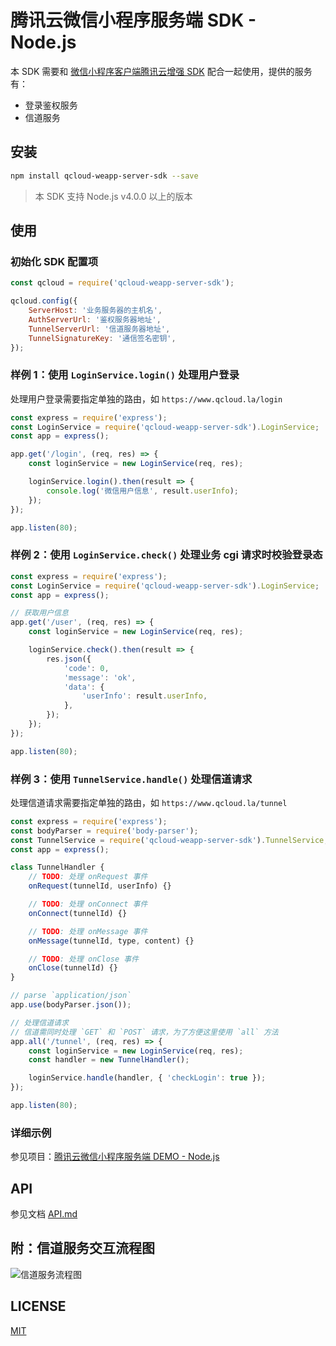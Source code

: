 # 腾讯云微信小程序服务端 SDK - Node.js

本 SDK 需要和 [微信小程序客户端腾讯云增强 SDK](https://github.com/CFETeam/weapp-client-sdk) 配合一起使用，提供的服务有：

+ 登录鉴权服务
+ 信道服务

## 安装

```sh
npm install qcloud-weapp-server-sdk --save
```

> 本 SDK 支持 Node.js v4.0.0 以上的版本

## 使用

### 初始化 SDK 配置项

```js
const qcloud = require('qcloud-weapp-server-sdk');

qcloud.config({
    ServerHost: '业务服务器的主机名',
    AuthServerUrl: '鉴权服务器地址',
    TunnelServerUrl: '信道服务器地址',
    TunnelSignatureKey: '通信签名密钥',
});
```

### 样例 1：使用 `LoginService.login()` 处理用户登录

处理用户登录需要指定单独的路由，如 `https://www.qcloud.la/login`

```js
const express = require('express');
const LoginService = require('qcloud-weapp-server-sdk').LoginService;
const app = express();

app.get('/login', (req, res) => {
    const loginService = new LoginService(req, res);

    loginService.login().then(result => {
        console.log('微信用户信息', result.userInfo);
    });
});

app.listen(80);
```

### 样例 2：使用 `LoginService.check()` 处理业务 cgi 请求时校验登录态

```js
const express = require('express');
const LoginService = require('qcloud-weapp-server-sdk').LoginService;
const app = express();

// 获取用户信息
app.get('/user', (req, res) => {
    const loginService = new LoginService(req, res);

    loginService.check().then(result => {
        res.json({
            'code': 0,
            'message': 'ok',
            'data': {
                'userInfo': result.userInfo,
            },
        });
    });
});

app.listen(80);
```

### 样例 3：使用 `TunnelService.handle()` 处理信道请求

处理信道请求需要指定单独的路由，如 `https://www.qcloud.la/tunnel`

```js
const express = require('express');
const bodyParser = require('body-parser');
const TunnelService = require('qcloud-weapp-server-sdk').TunnelService;
const app = express();

class TunnelHandler {
    // TODO: 处理 onRequest 事件
    onRequest(tunnelId, userInfo) {}

    // TODO: 处理 onConnect 事件
    onConnect(tunnelId) {}

    // TODO: 处理 onMessage 事件
    onMessage(tunnelId, type, content) {}

    // TODO: 处理 onClose 事件
    onClose(tunnelId) {}
}

// parse `application/json`
app.use(bodyParser.json());

// 处理信道请求
// 信道需同时处理 `GET` 和 `POST` 请求，为了方便这里使用 `all` 方法
app.all('/tunnel', (req, res) => {
    const loginService = new LoginService(req, res);
    const handler = new TunnelHandler();

    loginService.handle(handler, { 'checkLogin': true });
});

app.listen(80);
```

### 详细示例

参见项目：[腾讯云微信小程序服务端 DEMO - Node.js](https://github.com/CFETeam/qcloud-weapp-server-demo-node)

## API

参见文档 [API.md](./API.md)

## 附：信道服务交互流程图

![信道服务流程图](http://easyimage-10028115.file.myqcloud.com/internal/ozy5zc4q.njb.jpg)

## LICENSE

[MIT](LICENSE)